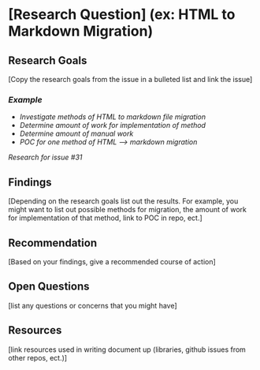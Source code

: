 # [Research Question] (ex: HTML to Markdown Migration)

## Research Goals

[Copy the research goals from the issue in a bulleted list and link the issue]

### _Example_

- _Investigate methods of HTML to markdown file migration_
- _Determine amount of work for implementation of method_
- _Determine amount of manual work_
- _POC for one method of HTML --> markdown migration_

_Research for issue #31_

## Findings

[Depending on the research goals list out the results. For example, you might want to list out possible methods for migration, the amount of work for implementation of that method, link to POC in repo, ect.]

## Recommendation

[Based on your findings, give a recommended course of action]

## Open Questions

[list any questions or concerns that you might have]

## Resources

[link resources used in writing document up (libraries, github issues from other repos, ect.)]
